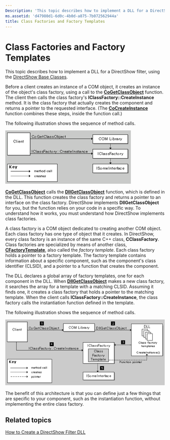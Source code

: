 ```yaml
---
Description: 'This topic describes how to implement a DLL for a DirectShow filter, using the DirectShow Base Classes.'
ms.assetid: 'd47980d1-6d0c-4b0d-a875-7b072562944a'
title: Class Factories and Factory Templates
---
```


# Class Factories and Factory Templates

This topic describes how to implement a DLL for a DirectShow filter, using the [DirectShow Base Classes](directshow-base-classes.md).

Before a client creates an instance of a COM object, it creates an instance of the object's class factory, using a call to the [**CoGetClassObject**](https://msdn.microsoft.com/library/windows/desktop/ms684007) function. The client then calls the class factory's **IClassFactory::CreateInstance** method. It is the class factory that actually creates the component and returns a pointer to the requested interface. (The [**CoCreateInstance**](https://msdn.microsoft.com/library/windows/desktop/ms686615) function combines these steps, inside the function call.)

The following illustration shows the sequence of method calls.

![method calls to create a class factory](images/classfactory.png)

[**CoGetClassObject**](https://msdn.microsoft.com/library/windows/desktop/ms684007) calls the [**DllGetClassObject**](https://msdn.microsoft.com/library/windows/desktop/ms680760) function, which is defined in the DLL. This function creates the class factory and returns a pointer to an interface on the class factory. DirectShow implements **DllGetClassObject** for you, but the function relies on your code in a specific way. To understand how it works, you must understand how DirectShow implements class factories.

A class factory is a COM object dedicated to creating another COM object. Each class factory has one type of object that it creates. In DirectShow, every class factory is an instance of the same C++ class, **CClassFactory**. Class factories are specialized by means of another class, [**CFactoryTemplate**](cfactorytemplate.md), also called the *factory template*. Each class factory holds a pointer to a factory template. The factory template contains information about a specific component, such as the component's class identifier (CLSID), and a pointer to a function that creates the component.

The DLL declares a global array of factory templates, one for each component in the DLL. When [**DllGetClassObject**](https://msdn.microsoft.com/library/windows/desktop/ms680760) makes a new class factory, it searches the array for a template with a matching CLSID. Assuming it finds one, it creates a class factory that holds a pointer to the matching template. When the client calls **IClassFactory::CreateInstance**, the class factory calls the instantiation function defined in the template.

The following illustration shows the sequence of method calls.

![class factory templates in a dll](images/classfactory2.png)

The benefit of this architecture is that you can define just a few things that are specific to your component, such as the instantiation function, without implementing the entire class factory.

## Related topics

<dl> <dt>

[How to Create a DirectShow Filter DLL](how-to-create-a-dll.md)
</dt> </dl>

 

 




